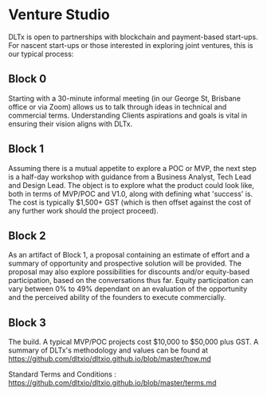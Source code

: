 # Venture Studio

DLTx is open to partnerships with blockchain and payment-based start-ups.  For nascent start-ups or those interested in exploring joint ventures, this is our typical process:

## Block 0
Starting with a 30-minute informal meeting (in our George St, Brisbane office or via Zoom) allows us to talk through ideas in technical and commercial terms. Understanding Clients aspirations and goals is vital in ensuring their vision aligns with DLTx.

## Block 1
Assuming there is a mutual appetite to explore a POC or MVP, the next step is a half-day workshop with guidance from a Business Analyst, Tech Lead and Design Lead. The object is to explore what the product could look like, both in terms of MVP/POC and V1.0, along with defining what 'success' is.  The cost is typically $1,500+ GST (which is then offset against the cost of any further work should the project proceed).

## Block 2
As an artifact of Block 1, a proposal containing an estimate of effort and a summary of opportunity and prospective solution will be provided. The proposal may also explore possibilities for discounts and/or equity-based participation, based on the conversations thus far.  Equity participation can vary between 0% to 49% dependant on an evaluation of the opportunity and the perceived ability of the founders to execute commercially.

## Block 3
The build.  A typical MVP/POC projects cost $10,000 to $50,000 plus GST.  A summary of DLTx's methodology and values can be found at https://github.com/dltxio/dltxio.github.io/blob/master/how.md

Standard Terms and Conditions : https://github.com/dltxio/dltxio.github.io/blob/master/terms.md
